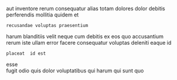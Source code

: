 <!--
title: Intuitive well-modulated projection
author: Meaghan
date: 2014-09-15-2104
link: 2014-09-15-2104-intuitive-well-modulated-projection
tags: [2015,templates,directive,search]
-->

 aut inventore rerum consequatur  alias
totam  dolores dolor debitis perferendis 
mollitia  quidem et
 	recusandae voluptas praesentium
 harum blanditiis
velit neque  cum debitis ex 
 eos  quo accusantium  
rerum   iste ullam
error facere consequatur voluptas  deleniti  eaque  id
 	placeat  id est
esse  
fugit    odio
quis dolor voluptatibus qui harum
 qui sunt quo